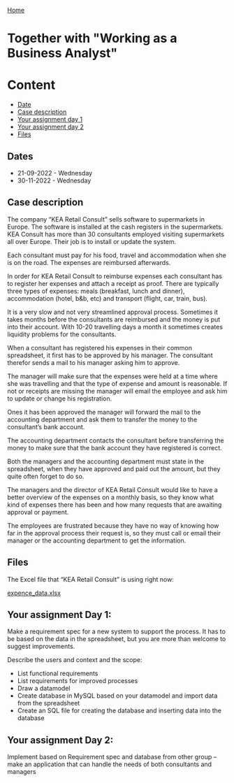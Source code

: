 [Home](../README.md)
# Together with "Working as a Business Analyst"

# Content
- [Date](#dates)
- [Case description](#case-description)
- [Your assignment day 1](#your-assignment-day-1)
- [Your assignment day 2](#your-assignment-day-2)
- [Files](#files)

## Dates
- 21-09-2022 - Wednesday
- 30-11-2022 - Wednesday

## Case description
The company “KEA Retail Consult” sells software to supermarkets in Europe. The software is installed at the cash registers in the supermarkets. KEA Consult has more than 30 consultants employed visiting supermarkets all over Europe. Their job is to install or update the system.  

Each consultant must pay for his food, travel and accommodation when she is on the road. The expenses are reimbursed afterwards. 

In order for KEA Retail Consult to reimburse expenses each consultant has to register her expenses and attach a receipt as proof. There are typically three types of expenses: meals (breakfast, lunch and dinner), accommodation (hotel, b&b, etc) and transport (flight, car, train, bus).  

It is a very slow and not very streamlined approval process. Sometimes it takes months before the consultants are reimbursed and the money is put into their account.  With 10-20 travelling days a month it sometimes creates liquidity problems for the consultants. 

When a consultant has registered his expenses in their common spreadsheet, it first has to be approved by his manager. The consultant therefor sends a mail to his manager asking him to approve. 

The manager will make sure that the expenses were held at a time where she was travelling and that the type of expense and amount is reasonable. If not or receipts are missing the manager will email the employee and ask him to update or change his registration. 

Ones it has been approved the manager will forward the mail to the accounting department and ask them to transfer the money to the consultant’s bank account.  

The accounting department contacts the consultant before transferring the money to make sure that the bank account they have registered is correct.  

Both the managers and the accounting department must state in the spreadsheet, when they have approved and paid out the amount, but they quite often forget to do so. 

The managers and the director of KEA Retail Consult would like to have a better overview of the expenses on a monthly basis, so they know what kind of expenses there has been and how many requests that are awaiting approval or payment.  

The employees are frustrated because they have no way of knowing how far in the approval process their request is, so they must call or email their manager or the accounting department to get the information. 

## Files
The Excel file that “KEA Retail Consult” is using right now:

[expence_data.xlsx](./files/expence_data.xlsx)

## Your assignment Day 1:
Make a requirement spec for a new system to support the process. It has to be based on the data in the spreadsheet, but you are more than welcome to suggest improvements. 

Describe the users and context and the scope:
- List functional requirements 
- List requirements for improved processes
- Draw a datamodel 
- Create database in MySQL based on your datamodel and import data from the spreadsheet 
- Create an SQL file for creating the database and inserting data into the database

## Your assignment Day 2:
Implement based on Requirement spec and database from other group – make an application that can handle the needs of both consultants and managers